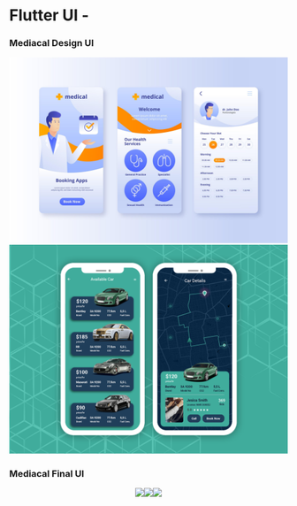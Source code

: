 # Flutter UI - 

### Mediacal Design UI

![medical](medical.jpg)
![car_rental](car_rental.png)

### Mediacal Final UI

<div align=center> <img src = '01.png' width = '250' ><img src = '02.png' width = '250' /><img src = '03.png' width = '250' /></div>



